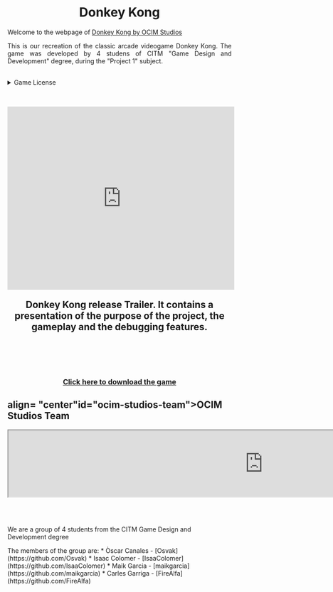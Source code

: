 <h1  align="center" id="donkey-kong">Donkey Kong</h1>

<p><p>Welcome to the webpage of <a href="https://github.com/FireAlfa/OCIM-Studios">Donkey Kong by OCIM Studios</a></p>

<p align="justify">This is our recreation of the classic arcade videogame Donkey Kong. The game was developed by 4 studens of CITM "Game Design and Development" degree, during the "Project 1" subject.</p>




<br>
<details>
  <summary>Game License </summary>
  <br><br>
  MIT License
 <br><br>
Copyright (c) [2020] [Òscar Canales Villar, Isaac Colomer Casas, Maik Garcia Alvarez, Carles Garriga de la Mota]
 <br><br>
<p align="justify">Permission is hereby granted, free of charge, to any person obtaining a copy of this software and associated documentation files (the "Software"), to deal in the Software without restriction, including without limitation the rights to use, copy, modify, merge, publish, distribute, sublicense, and/or sell copies of the Software, and to permit persons to whom the Software is furnished to do so, subject to the following conditions:</p>
<p align="justify">The above copyright notice and this permission notice shall be included in all copies or substantial portions of the Software.</p>
<p align="justify">THE SOFTWARE IS PROVIDED "AS IS", WITHOUT WARRANTY OF ANY KIND, EXPRESS OR IMPLIED, INCLUDING BUT NOT LIMITED TO THE WARRANTIES OF MERCHANTABILITY, FITNESS FOR A PARTICULAR PURPOSE AND NONINFRINGEMENT. IN NO EVENT SHALL THE AUTHORS OR COPYRIGHT HOLDERS BE LIABLE FOR ANY CLAIM, DAMAGES OR OTHER LIABILITY, WHETHER IN AN ACTION OF CONTRACT, TORT OR OTHERWISE, ARISING FROM, OUT OF OR IN CONNECTION WITH THE SOFTWARE OR THE USE OR OTHER DEALINGS IN THE SOFTWARE.</p>
  </details>
  
  
  
  <br>
  <h2 align="center"id="donkey-kong-trailer"Donkey Kong Trailer</h2>
  
<iframe width="510" height="412"
src="https://www.youtube.com/watch?v=ScMzIvxBSi4" frameborder="0" allowfullscreen>
</iframe>
<p>Donkey Kong release Trailer. It contains a presentation of the purpose of the project, the gameplay and the debugging features.</p> 

<br><br>


<!--Add Trailer video and release .zip -->


<h2 align="center"id="donkey-kong-build"Donkey Kong Build"</h2>
<font size="3"><a href="https://github.com/FireAlfa/OCIM-Studios-Donkey-Kong/releases/download/v1.00/Donkey_Kong.zip">Click here to download the game</a></font>
                        
<h2> align= "center"id="ocim-studios-team">OCIM Studios Team</h2>
<iframe width="1144" height"605" 
src="https://github.com/FireAlfa/OCIM-Studios-Donkey-Kong/tree/master/docs/teamphoto.png">
</iframe>


<br><br>
<p>We are a group of 4 students from the CITM Game Design and Development degree</p>
The members of the group are:
* Òscar Canales  - [Osvak](https://github.com/Osvak)
* Isaac Colomer  - [IsaaColomer](https://github.com/IsaaColomer)
* Maik Garcia    - [maikgarcia](https://github.com/maikgarcia)
* Carles Garriga - [FireAlfa](https://github.com/FireAlfa)                                    
